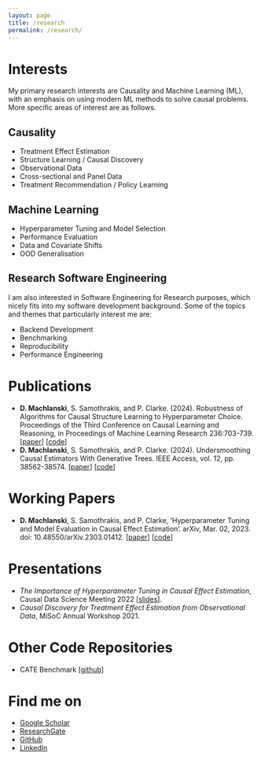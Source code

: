 ```yaml
---
layout: page
title: /research
permalink: /research/
---
```


# Interests
My primary research interests are Causality and Machine Learning (ML), with an emphasis on using modern ML methods to solve causal problems. More specific areas of interest are as follows.

## Causality
- Treatment Effect Estimation
- Structure Learning / Causal Discovery
- Observational Data
- Cross-sectional and Panel Data
- Treatment Recommendation / Policy Learning

## Machine Learning
- Hyperparameter Tuning and Model Selection
- Performance Evaluation
- Data and Covariate Shifts
- OOD Generalisation

## Research Software Engineering
I am also interested in Software Engineering for Research purposes, which nicely fits into my software development background. Some of the topics and themes that particularly interest me are:
- Backend Development
- Benchmarking
- Reproducibility
- Performance Engineering

# Publications
- **D. Machlanski**, S. Samothrakis, and P. Clarke. (2024). Robustness of Algorithms for Causal Structure Learning to Hyperparameter Choice. Proceedings of the Third Conference on Causal Learning and Reasoning, in Proceedings of Machine Learning Research 236:703-739. \[[paper](https://proceedings.mlr.press/v236/machlanski24a.html)\] \[[code](https://github.com/misoc-mml/hyperparams-causal-discovery)\]
- **D. Machlanski**, S. Samothrakis, and P. Clarke. (2024). Undersmoothing Causal Estimators With Generative Trees. IEEE Access, vol. 12, pp. 38562-38574. \[[paper](https://ieeexplore.ieee.org/document/10466753/)\] \[[code](https://github.com/misoc-mml/undersmoothing-data-augmentation)\]

# Working Papers
- **D. Machlanski**, S. Samothrakis, and P. Clarke, ‘Hyperparameter Tuning and Model Evaluation in Causal Effect Estimation’. arXiv, Mar. 02, 2023. doi: 10.48550/arXiv.2303.01412. \[[paper](https://arxiv.org/abs/2303.01412)\] \[[code](https://github.com/misoc-mml/hyperparam-sensitivity)\]

# Presentations
- _The Importance of Hyperparameter Tuning in Causal Effect Estimation_, Causal Data Science Meeting 2022 \[[slides](https://github.com/misoc-mml/working-papers/blob/main/Model%20Selection%20in%20Causal%20Effect%20Estimation%20-%20CDSM22.pdf)\].
- _Causal Discovery for Treatment Effect Estimation from Observational Data_, MiSoC Annual Workshop 2021.

# Other Code Repositories
- CATE Benchmark \[[github](https://github.com/misoc-mml/cate-benchmark)\]

# Find me on
- [Google Scholar](https://scholar.google.com/citations?user=q3_gY8MAAAAJ&hl=en)
- [ResearchGate](https://www.researchgate.net/profile/Damian-Machlanski)
- [GitHub](https://github.com/dmachlanski)
- [LinkedIn](https://www.linkedin.com/in/damianmachlanski/)
